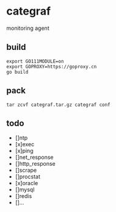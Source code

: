 # categraf

monitoring agent

## build

```shell
export GO111MODULE=on
export GOPROXY=https://goproxy.cn
go build
```

## pack

```shell
tar zcvf categraf.tar.gz categraf conf
```

## todo

- []ntp
- [x]exec
- [x]ping
- []net_response
- []http_response
- []scrape
- []procstat
- [x]oracle
- []mysql
- []redis
- []...